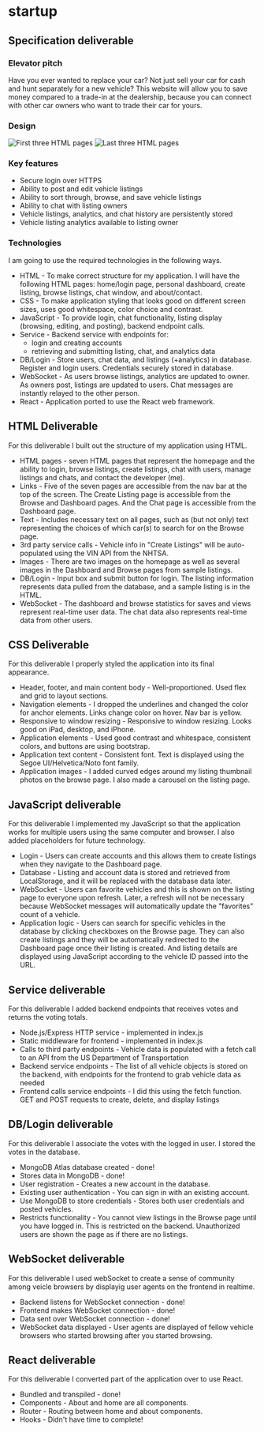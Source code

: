 # startup
## Specification deliverable
### Elevator pitch

Have you ever wanted to replace your car? Not just sell your car for cash and hunt separately for a new vehicle? This website will allow you to save money compared to a trade-in at the dealership, because you can connect with other car owners who want to trade their car for yours.

### Design

![First three HTML pages](images/specs_front.jpg)
![Last three HTML pages](images/specs_back.jpg)


### Key features

- Secure login over HTTPS
- Ability to post and edit vehicle listings
- Ability to sort through, browse, and save vehicle listings
- Ability to chat with listing owners
- Vehicle listings, analytics, and chat history are persistently stored
- Vehicle listing analytics available to listing owner

### Technologies

I am going to use the required technologies in the following ways.

- HTML - To make correct structure for my application. I will have the following HTML pages: home/login page, personal dashboard, create listing, browse listings, chat window, and about/contact.
- CSS - To make application styling that looks good on different screen sizes, uses good whitespace, color choice and contrast.
- JavaScript - To provide login, chat functionality, listing display (browsing, editing, and posting), backend endpoint calls.
- Service - Backend service with endpoints for:
  - login and creating accounts
  - retrieving and submitting listing, chat, and analytics data
- DB/Login - Store users, chat data, and listings (+analytics) in database. Register and login users. Credentials securely stored in database.
- WebSocket - As users browse listings, analytics are updated to owner. As owners post, listings are updated to users. Chat messages are instantly relayed to the other person.
- React - Application ported to use the React web framework.

## HTML Deliverable

For this deliverable I built out the structure of my application using HTML.
- HTML pages - seven HTML pages that represent the homepage and the ability to login, browse listings, create listings, chat with users, manage listings and chats, and contact the developer (me).
- Links - Five of the seven pages are accessible from the nav bar at the top of the screen. The Create Listing page is accessible from the Browse and Dashboard pages. And the Chat page is accessible from the Dashboard page.
- Text - Includes necessary text on all pages, such as (but not only) text representing the choices of which car(s) to search for on the Browse page.
- 3rd party service calls - Vehicle info in "Create Listings" will be auto-populated using the VIN API from the NHTSA.
- Images - There are two images on the homepage as well as several images in the Dashboard and Browse pages from sample listings.
- DB/Login - Input box and submit button for login. The listing information represents data pulled from the database, and a sample listing is in the HTML.
- WebSocket - The dashboard and browse statistics for saves and views represent real-time user data. The chat data also represents real-time data from other users.

## CSS Deliverable

For this deliverable I properly styled the application into its final appearance.

- Header, footer, and main content body - Well-proportioned. Used flex and grid to layout sections.
- Navigation elements - I dropped the underlines and changed the color for anchor elements. Links change color on hover. Nav bar is yellow.
- Responsive to window resizing - Responsive to window resizing. Looks good on iPad, desktop, and iPhone.
- Application elements - Used good contrast and whitespace, consistent colors, and buttons are using bootstrap.
- Application text content - Consistent font. Text is displayed using the Segoe UI/Helvetica/Noto font family.
- Application images - I added curved edges around my listing thumbnail photos on the browse page. I also made a carousel on the listing page.

## JavaScript deliverable

For this deliverable I implemented my JavaScript so that the application works for multiple users using the same computer and browser. I also added placeholders for future technology.

- Login - Users can create accounts and this allows them to create listings when they navigate to the Dashboard page.
- Database - Listing and account data is stored and retrieved from LocalStorage, and it will be replaced with the database data later.
- WebSocket - Users can favorite vehicles and this is shown on the listing page to everyone upon refresh. Later, a refresh will not be necessary because WebSocket messages will automatically update the "favorites" count of a vehicle.
- Application logic - Users can search for specific vehicles in the database by clicking checkboxes on the Browse page. They can also create listings and they will be automatically redirected to the Dashboard page once their listing is created. And listing details are displayed using JavaScript according to the vehicle ID passed into the URL.

## Service deliverable

For this deliverable I added backend endpoints that receives votes and returns the voting totals.

- Node.js/Express HTTP service - implemented in index.js
- Static middleware for frontend - implemented in index.js
- Calls to third party endpoints - Vehicle data is populated with a fetch call to an API from the US Department of Transportation
- Backend service endpoints - The list of all vehicle objects is stored on the backend, with endpoints for the frontend to grab vehicle data as needed
- Frontend calls service endpoints - I did this using the fetch function. GET and POST requests to create, delete, and display listings

## DB/Login deliverable

For this deliverable I associate the votes with the logged in user. I stored the votes in the database.

- MongoDB Atlas database created - done!
- Stores data in MongoDB - done!
- User registration - Creates a new account in the database.
- Existing user authentication - You can sign in with an existing account.
- Use MongoDB to store credentials - Stores both user credentials and posted vehicles.
- Restricts functionality - You cannot view listings in the Browse page until you have logged in. This is restricted on the backend. Unauthorized users are shown the page as if there are no listings.

## WebSocket deliverable

For this deliverable I used webSocket to create a sense of community among veicle browsers by displayig user agents on the frontend in realtime.

- Backend listens for WebSocket connection - done!
- Frontend makes WebSocket connection - done!
- Data sent over WebSocket connection - done!
- WebSocket data displayed - User agents are displayed of fellow vehicle browsers who started browsing after you started browsing.

## React deliverable

For this deliverable I converted part of the application over to use React.

-  Bundled and transpiled - done!
-  Components - About and home are all components.
-  Router - Routing between home and about components.
-  Hooks - Didn't have time to complete!